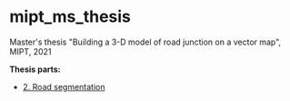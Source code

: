 # mipt_ms_thesis
Master's thesis "Building a 3-D model of road junction on a vector map", MIPT, 2021

**Thesis parts:**
* [2. Road segmentation](https://github.com/klabertants/mipt_ms_thesis/tree/master/2_road_segmentation/)
